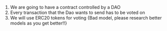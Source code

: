 1. We are going to have a contract controlled by a DAO
2. Every transaction that the Dao wants to send has to be voted on
3. We will use ERC20 tokens for voting {Bad model,
   please research better models as you get better!!}

